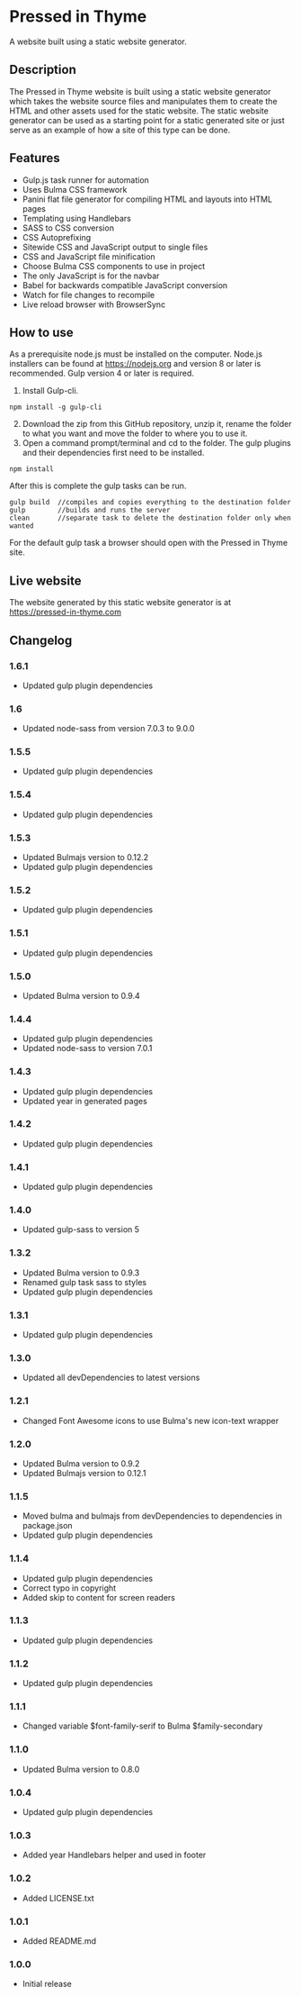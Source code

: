 # Pressed in Thyme #

A website built using a static website generator.

## Description ##

The Pressed in Thyme website is built using a static website generator which takes the website source files and manipulates them to create the HTML and other assets used for the static website. The static website generator can be used as a starting point for a static generated site or just serve as an example of how a site of this type can be done.

## Features ##

* Gulp.js task runner for automation
* Uses Bulma CSS framework
* Panini flat file generator for compiling HTML and layouts into HTML pages
* Templating using Handlebars
* SASS to CSS conversion
* CSS Autoprefixing
* Sitewide CSS and JavaScript output to single files
* CSS and JavaScript file minification
* Choose Bulma CSS components to use in project
* The only JavaScript is for the navbar
* Babel for backwards compatible JavaScript conversion
* Watch for file changes to recompile
* Live reload browser with BrowserSync

## How to use ##

As a prerequisite node.js must be installed on the computer. Node.js installers can be found at https://nodejs.org and version 8 or later is recommended. Gulp version 4 or later is required.

1. Install Gulp-cli.
```
npm install -g gulp-cli
```
2. Download the zip from this GitHub repository, unzip it, rename the folder to what you want and move the folder to where you to use it.
3. Open a command prompt/terminal and cd to the folder. The gulp plugins and their dependencies first need to be installed.
```
npm install
```
After this is complete the gulp tasks can be run.
```
gulp build  //compiles and copies everything to the destination folder
gulp        //builds and runs the server
clean       //separate task to delete the destination folder only when wanted
```

For the default gulp task a browser should open with the Pressed in Thyme site.

## Live website ##

The website generated by this static website generator is at https://pressed-in-thyme.com

## Changelog ##

### 1.6.1 ###
* Updated gulp plugin dependencies

### 1.6 ###
* Updated node-sass from version 7.0.3 to 9.0.0

### 1.5.5 ###
* Updated gulp plugin dependencies

### 1.5.4 ###
* Updated gulp plugin dependencies

### 1.5.3 ###
* Updated Bulmajs version to 0.12.2
* Updated gulp plugin dependencies

### 1.5.2 ###
* Updated gulp plugin dependencies

### 1.5.1 ###
* Updated gulp plugin dependencies

### 1.5.0 ###
* Updated Bulma version to 0.9.4

### 1.4.4 ###
* Updated gulp plugin dependencies
* Updated node-sass to version 7.0.1

### 1.4.3 ###
* Updated gulp plugin dependencies
* Updated year in generated pages

### 1.4.2 ###
* Updated gulp plugin dependencies

### 1.4.1 ###
* Updated gulp plugin dependencies

### 1.4.0 ###
* Updated gulp-sass to version 5

### 1.3.2 ###
* Updated Bulma version to 0.9.3
* Renamed gulp task sass to styles
* Updated gulp plugin dependencies

### 1.3.1 ###
* Updated gulp plugin dependencies

### 1.3.0 ###
* Updated all devDependencies to latest versions

### 1.2.1 ###
* Changed Font Awesome icons to use Bulma's new icon-text wrapper

### 1.2.0 ###
* Updated Bulma version to 0.9.2
* Updated Bulmajs version to 0.12.1

### 1.1.5 ###
* Moved bulma and bulmajs from devDependencies to dependencies in package.json
* Updated gulp plugin dependencies

### 1.1.4 ###
* Updated gulp plugin dependencies
* Correct typo in copyright
* Added skip to content for screen readers

### 1.1.3 ###
* Updated gulp plugin dependencies

### 1.1.2 ###
* Updated gulp plugin dependencies

### 1.1.1 ###
* Changed variable $font-family-serif to Bulma $family-secondary

### 1.1.0 ###
* Updated Bulma version to 0.8.0

### 1.0.4 ###
* Updated gulp plugin dependencies

### 1.0.3 ###
* Added year Handlebars helper and used in footer

### 1.0.2 ###
* Added LICENSE.txt

### 1.0.1 ###
* Added README.md

### 1.0.0 ###
* Initial release
